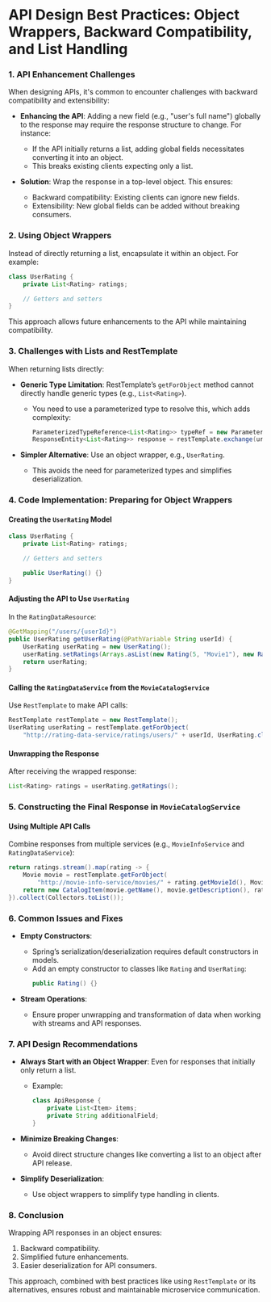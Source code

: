 # API Design Best Practices: Object Wrappers, Backward Compatibility, and List Handling

### 1. **API Enhancement Challenges**
When designing APIs, it's common to encounter challenges with backward compatibility and extensibility:

- **Enhancing the API**: Adding a new field (e.g., "user's full name") globally to the response may require the response structure to change. For instance:
  - If the API initially returns a list, adding global fields necessitates converting it into an object.
  - This breaks existing clients expecting only a list.

- **Solution**: Wrap the response in a top-level object. This ensures:
  - Backward compatibility: Existing clients can ignore new fields.
  - Extensibility: New global fields can be added without breaking consumers.

### 2. **Using Object Wrappers**
Instead of directly returning a list, encapsulate it within an object. For example:

```java
class UserRating {
    private List<Rating> ratings;

    // Getters and setters
}
```

This approach allows future enhancements to the API while maintaining compatibility.

### 3. **Challenges with Lists and RestTemplate**
When returning lists directly:

- **Generic Type Limitation**: RestTemplate’s `getForObject` method cannot directly handle generic types (e.g., `List<Rating>`).
  - You need to use a parameterized type to resolve this, which adds complexity:
    ```java
    ParameterizedTypeReference<List<Rating>> typeRef = new ParameterizedTypeReference<>() {};
    ResponseEntity<List<Rating>> response = restTemplate.exchange(url, HttpMethod.GET, null, typeRef);
    ```

- **Simpler Alternative**: Use an object wrapper, e.g., `UserRating`.
  - This avoids the need for parameterized types and simplifies deserialization.

### 4. **Code Implementation: Preparing for Object Wrappers**

#### Creating the `UserRating` Model

```java
class UserRating {
    private List<Rating> ratings;

    // Getters and setters

    public UserRating() {}
}
```

#### Adjusting the API to Use `UserRating`

In the `RatingDataResource`:

```java
@GetMapping("/users/{userId}")
public UserRating getUserRating(@PathVariable String userId) {
    UserRating userRating = new UserRating();
    userRating.setRatings(Arrays.asList(new Rating(5, "Movie1"), new Rating(4, "Movie2")));
    return userRating;
}
```

#### Calling the `RatingDataService` from the `MovieCatalogService`

Use `RestTemplate` to make API calls:

```java
RestTemplate restTemplate = new RestTemplate();
UserRating userRating = restTemplate.getForObject(
    "http://rating-data-service/ratings/users/" + userId, UserRating.class);
```

#### Unwrapping the Response

After receiving the wrapped response:

```java
List<Rating> ratings = userRating.getRatings();
```

### 5. **Constructing the Final Response in `MovieCatalogService`**

#### Using Multiple API Calls
Combine responses from multiple services (e.g., `MovieInfoService` and `RatingDataService`):

```java
return ratings.stream().map(rating -> {
    Movie movie = restTemplate.getForObject(
        "http://movie-info-service/movies/" + rating.getMovieId(), Movie.class);
    return new CatalogItem(movie.getName(), movie.getDescription(), rating.getRating());
}).collect(Collectors.toList());
```

### 6. **Common Issues and Fixes**

- **Empty Constructors**:
  - Spring’s serialization/deserialization requires default constructors in models.
  - Add an empty constructor to classes like `Rating` and `UserRating`:
    ```java
    public Rating() {}
    ```

- **Stream Operations**:
  - Ensure proper unwrapping and transformation of data when working with streams and API responses.

### 7. **API Design Recommendations**

- **Always Start with an Object Wrapper**: Even for responses that initially only return a list.
  - Example:
    ```java
    class ApiResponse {
        private List<Item> items;
        private String additionalField;
    }
    ```

- **Minimize Breaking Changes**:
  - Avoid direct structure changes like converting a list to an object after API release.

- **Simplify Deserialization**:
  - Use object wrappers to simplify type handling in clients.

### 8. **Conclusion**
Wrapping API responses in an object ensures:

1. Backward compatibility.
2. Simplified future enhancements.
3. Easier deserialization for API consumers.

This approach, combined with best practices like using `RestTemplate` or its alternatives, ensures robust and maintainable microservice communication.

